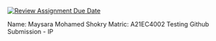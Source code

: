 [![Review Assignment Due Date](https://classroom.github.com/assets/deadline-readme-button-24ddc0f5d75046c5622901739e7c5dd533143b0c8e959d652212380cedb1ea36.svg)](https://classroom.github.com/a/NTbX87Zb)

Name: Maysara Mohamed Shokry
Matric: A21EC4002
Testing Github Submission - IP
